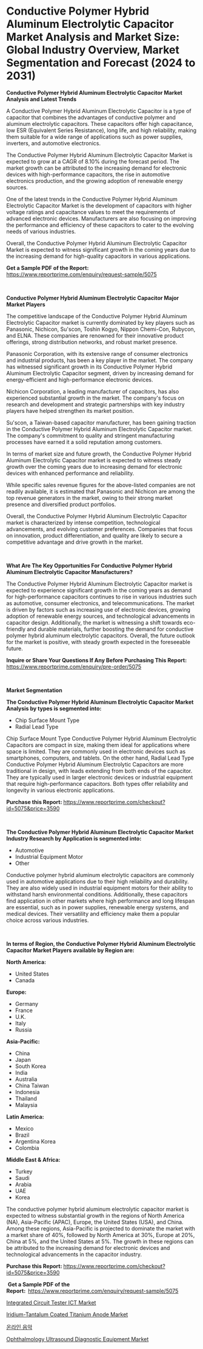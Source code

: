 <p><h1>Conductive Polymer Hybrid Aluminum Electrolytic Capacitor Market Analysis and Market Size: Global Industry Overview, Market Segmentation and Forecast (2024 to 2031)</h1></p><p><strong>Conductive Polymer Hybrid Aluminum Electrolytic Capacitor Market Analysis and Latest Trends</strong></p>
<p><p>A Conductive Polymer Hybrid Aluminum Electrolytic Capacitor is a type of capacitor that combines the advantages of conductive polymer and aluminum electrolytic capacitors. These capacitors offer high capacitance, low ESR (Equivalent Series Resistance), long life, and high reliability, making them suitable for a wide range of applications such as power supplies, inverters, and automotive electronics.</p><p>The Conductive Polymer Hybrid Aluminum Electrolytic Capacitor Market is expected to grow at a CAGR of 8.10% during the forecast period. The market growth can be attributed to the increasing demand for electronic devices with high-performance capacitors, the rise in automotive electronics production, and the growing adoption of renewable energy sources.</p><p>One of the latest trends in the Conductive Polymer Hybrid Aluminum Electrolytic Capacitor Market is the development of capacitors with higher voltage ratings and capacitance values to meet the requirements of advanced electronic devices. Manufacturers are also focusing on improving the performance and efficiency of these capacitors to cater to the evolving needs of various industries.</p><p>Overall, the Conductive Polymer Hybrid Aluminum Electrolytic Capacitor Market is expected to witness significant growth in the coming years due to the increasing demand for high-quality capacitors in various applications.</p></p>
<p><strong>Get a Sample PDF of the Report:&nbsp;</strong> <a href="https://www.reportprime.com/enquiry/request-sample/5075">https://www.reportprime.com/enquiry/request-sample/5075</a></p>
<p>&nbsp;</p>
<p><strong>Conductive Polymer Hybrid Aluminum Electrolytic Capacitor Major Market Players</strong></p>
<p><p>The competitive landscape of the Conductive Polymer Hybrid Aluminum Electrolytic Capacitor market is currently dominated by key players such as Panasonic, Nichicon, Su'scon, Toshin Kogyo, Nippon Chemi-Con, Rubycon, and ELNA. These companies are renowned for their innovative product offerings, strong distribution networks, and robust market presence.</p><p>Panasonic Corporation, with its extensive range of consumer electronics and industrial products, has been a key player in the market. The company has witnessed significant growth in its Conductive Polymer Hybrid Aluminum Electrolytic Capacitor segment, driven by increasing demand for energy-efficient and high-performance electronic devices.</p><p>Nichicon Corporation, a leading manufacturer of capacitors, has also experienced substantial growth in the market. The company's focus on research and development and strategic partnerships with key industry players have helped strengthen its market position.</p><p>Su'scon, a Taiwan-based capacitor manufacturer, has been gaining traction in the Conductive Polymer Hybrid Aluminum Electrolytic Capacitor market. The company's commitment to quality and stringent manufacturing processes have earned it a solid reputation among customers.</p><p>In terms of market size and future growth, the Conductive Polymer Hybrid Aluminum Electrolytic Capacitor market is expected to witness steady growth over the coming years due to increasing demand for electronic devices with enhanced performance and reliability.</p><p>While specific sales revenue figures for the above-listed companies are not readily available, it is estimated that Panasonic and Nichicon are among the top revenue generators in the market, owing to their strong market presence and diversified product portfolios.</p><p>Overall, the Conductive Polymer Hybrid Aluminum Electrolytic Capacitor market is characterized by intense competition, technological advancements, and evolving customer preferences. Companies that focus on innovation, product differentiation, and quality are likely to secure a competitive advantage and drive growth in the market.</p></p>
<p>&nbsp;</p>
<p><strong>What Are The Key Opportunities For Conductive Polymer Hybrid Aluminum Electrolytic Capacitor Manufacturers?</strong></p>
<p><p>The Conductive Polymer Hybrid Aluminum Electrolytic Capacitor market is expected to experience significant growth in the coming years as demand for high-performance capacitors continues to rise in various industries such as automotive, consumer electronics, and telecommunications. The market is driven by factors such as increasing use of electronic devices, growing adoption of renewable energy sources, and technological advancements in capacitor design. Additionally, the market is witnessing a shift towards eco-friendly and durable materials, further boosting the demand for conductive polymer hybrid aluminum electrolytic capacitors. Overall, the future outlook for the market is positive, with steady growth expected in the foreseeable future.</p></p>
<p><strong>Inquire or Share Your Questions If Any Before Purchasing This Report:</strong> <a href="https://www.reportprime.com/enquiry/pre-order/5075">https://www.reportprime.com/enquiry/pre-order/5075</a></p>
<p>&nbsp;</p>
<p><strong>Market Segmentation</strong></p>
<p><strong>The Conductive Polymer Hybrid Aluminum Electrolytic Capacitor Market Analysis by types is segmented into:</strong></p>
<p><ul><li>Chip Surface Mount​ Type</li><li>Radial Lead Type</li></ul></p>
<p><p>Chip Surface Mount Type Conductive Polymer Hybrid Aluminum Electrolytic Capacitors are compact in size, making them ideal for applications where space is limited. They are commonly used in electronic devices such as smartphones, computers, and tablets. On the other hand, Radial Lead Type Conductive Polymer Hybrid Aluminum Electrolytic Capacitors are more traditional in design, with leads extending from both ends of the capacitor. They are typically used in larger electronic devices or industrial equipment that require high-performance capacitors. Both types offer reliability and longevity in various electronic applications.</p></p>
<p><strong>Purchase this Report:&nbsp;</strong><a href="https://www.reportprime.com/checkout?id=5075&price=3590">https://www.reportprime.com/checkout?id=5075&price=3590</a></p>
<p>&nbsp;</p>
<p><strong>The Conductive Polymer Hybrid Aluminum Electrolytic Capacitor Market Industry Research by Application is segmented into:</strong></p>
<p><ul><li>Automotive</li><li>Industrial Equipment Motor</li><li>Other</li></ul></p>
<p><p>Conductive polymer hybrid aluminum electrolytic capacitors are commonly used in automotive applications due to their high reliability and durability. They are also widely used in industrial equipment motors for their ability to withstand harsh environmental conditions. Additionally, these capacitors find application in other markets where high performance and long lifespan are essential, such as in power supplies, renewable energy systems, and medical devices. Their versatility and efficiency make them a popular choice across various industries.</p></p>
<p>&nbsp;</p>
<p><strong>In terms of Region, the Conductive Polymer Hybrid Aluminum Electrolytic Capacitor Market Players available by Region are:</strong></p>
<p>
    <p> <strong> North America: </strong>
        <ul>
            <li>United States</li>
            <li>Canada</li>
        </ul>
        </p> 
    <p> <strong> Europe: </strong>
        <ul>
            <li>Germany</li>
            <li>France</li>
            <li>U.K.</li>
            <li>Italy</li>
            <li>Russia</li>
        </ul>
        </p> 
    <p> <strong> Asia-Pacific: </strong>
        <ul>
            <li>China</li>
            <li>Japan</li>
            <li>South Korea</li>
            <li>India</li>
            <li>Australia</li>
            <li>China Taiwan</li>
            <li>Indonesia</li>
            <li>Thailand</li>
            <li>Malaysia</li>
        </ul>
        </p> 
    <p> <strong> Latin America: </strong>
        <ul>
            <li>Mexico</li>
            <li>Brazil</li>
            <li>Argentina Korea</li>
            <li>Colombia</li>
        </ul>
        </p> 
    <p> <strong> Middle East & Africa: </strong>
        <ul>
            <li>Turkey</li>
            <li>Saudi</li>
            <li>Arabia</li>
            <li>UAE</li>
            <li>Korea</li>
        </ul>
    </p>
    </p>
<p><p>The conductive polymer hybrid aluminum electrolytic capacitor market is expected to witness substantial growth in the regions of North America (NA), Asia-Pacific (APAC), Europe, the United States (USA), and China. Among these regions, Asia-Pacific is projected to dominate the market with a market share of 40%, followed by North America at 30%, Europe at 20%, China at 5%, and the United States at 5%. The growth in these regions can be attributed to the increasing demand for electronic devices and technological advancements in the capacitor industry.</p></p>
<p><strong>Purchase this Report: </strong><a href="https://www.reportprime.com/checkout?id=5075&price=3590">https://www.reportprime.com/checkout?id=5075&price=3590</a></p>
<p>&nbsp;<strong>Get a Sample PDF of the Report:&nbsp;&nbsp;</strong><a href="https://www.reportprime.com/enquiry/request-sample/5075">https://www.reportprime.com/enquiry/request-sample/5075</a></p>
<p><strong></strong></p>
<p><p><a href="https://github.com/JameTravis/Market-Research-Report-List-4/blob/main/integrated-circuit-tester-ict-market.md">Integrated Circuit Tester ICT Market</a></p><p><a href="https://www.linkedin.com/pulse/iridium-tantalum-coated-titanium-anode-market-size-growth-aq94e?trackingId=DovK5wLMeD7UdhqGqtYiNg%3D%3D">Iridium-Tantalum Coated Titanium Anode Market</a></p><p><a href="https://github.com/laholand/Market-Research-Report-List-3/blob/main/827995414319.md">온라인 음악</a></p><p><a href="https://www.linkedin.com/pulse/ophthalmology-ultrasound-diagnostic-equipment-market-size-9ewme?trackingId=P2Guimdz1l1BWcuM1gBNeg%3D%3D">Ophthalmology Ultrasound Diagnostic Equipment Market</a></p></p>